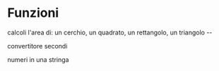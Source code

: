 # Funzioni
calcoli l'area di: un cerchio, un quadrato, un rettangolo, un triangolo --

convertitore secondi

numeri in una stringa
